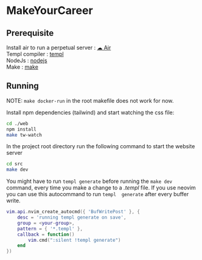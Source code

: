 # MakeYourCareer

## Prerequisite
Install air to run a perpetual server : [☁ Air](https://github.com/cosmtrek/air)\
Templ compiler                        : [templ](https://templ.guide/)\
NodeJs                                : [nodejs](https://nodejs.org/en)\
Make                                  : [make](https://www.gnu.org/software/make/)

## Running
NOTE: ```make docker-run``` in the root makefile does not work for now.

Install npm dependencies (tailwind) and start watching the css file:
```zsh
cd ./web
npm install
make tw-watch
```

In the project root directory run the following command to start the website server
```zsh
cd src
make dev
```
You might have to run `templ generate` before running the `make dev` command, every time you make
a change to a _*.templ*_ file. If you use neovim you can use this autocommand to run `templ 
generate` after every buffer write.
```lua
vim.api.nvim_create_autocmd({ 'BufWritePost' }, {
    desc = 'running templ generate on save',
    group = <your-group>,
    pattern = { '*.templ' },
    callback = function()
        vim.cmd(":silent !templ generate")
    end
})
```
